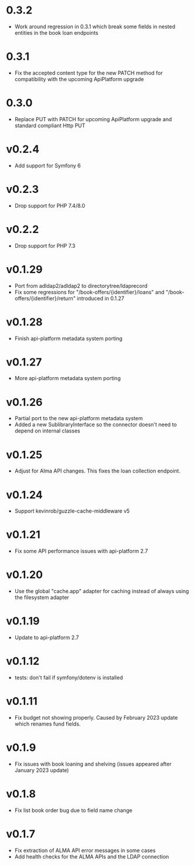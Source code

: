 # 0.3.2

* Work around regression in 0.3.1 which break some fields in nested entities in the book loan endpoints

# 0.3.1

* Fix the accepted content type for the new PATCH method for compatibility with the upcoming ApiPlatform upgrade

# 0.3.0

* Replace PUT with PATCH for upcoming ApiPlatform upgrade and standard compliant Http PUT

# v0.2.4

* Add support for Symfony 6

# v0.2.3

* Drop support for PHP 7.4/8.0

# v0.2.2

* Drop support for PHP 7.3

# v0.1.29

* Port from adldap2/adldap2 to directorytree/ldaprecord
* Fix some regressions for "/book-offers/{identifier}/loans"
  and "/book-offers/{identifier}/return" introduced in 0.1.27

# v0.1.28

* Finish api-platform metadata system porting

# v0.1.27

* More api-platform metadata system porting

# v0.1.26

* Partial port to the new api-platform metadata system
* Added a new SublibraryInterface so the connector doesn't need to depend on internal classes

# v0.1.25

* Adjust for Alma API changes. This fixes the loan collection endpoint.

# v0.1.24

* Support kevinrob/guzzle-cache-middleware v5

# v0.1.21

* Fix some API performance issues with api-platform 2.7

# v0.1.20

* Use the global "cache.app" adapter for caching instead of always using the filesystem adapter

# v0.1.19

* Update to api-platform 2.7

# v0.1.12

* tests: don't fail if symfony/dotenv is installed

# v0.1.11

* Fix budget not showing properly. Caused by February 2023 update which renames fund fields.

# v0.1.9

* Fix issues with book loaning and shelving (issues appeared after January 2023 update)

# v0.1.8

* Fix list book order bug due to field name change

# v0.1.7

* Fix extraction of ALMA API error messages in some cases
* Add health checks for the ALMA APIs and the LDAP connection
